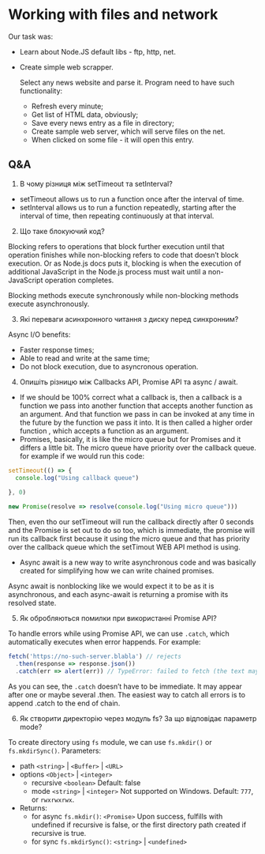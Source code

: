 # Working with files and network

Our task was:

* Learn about Node.JS default libs - ftp, http, net.
* Create simple web scrapper.

    Select any news website and parse it. Program need to have such functionality: 
    * Refresh every minute;
    * Get list of HTML data, obviously;
    * Save every news entry as a file in directory;
    * Create sample web server, which will serve files on the net.
    * When clicked on some file - it will open this entry.

## Q&A

1. В чому різниця між setTimeout та setInterval?

* setTimeout allows us to run a function once after the interval of time.
* setInterval allows us to run a function repeatedly, starting after the interval of time, then repeating continuously at that interval.

2. Що таке блокуючий код?

Blocking refers to operations that block further execution until that operation finishes while non-blocking refers to code that doesn’t block execution. Or as Node.js docs puts it, blocking is when the execution of additional JavaScript in the Node.js process must wait until a non-JavaScript operation completes.

Blocking methods execute synchronously while non-blocking methods execute asynchronously.

3. Які переваги асинхронного читання з диску перед синхронним?

Async I/O benefits:

* Faster response times;
* Able to read and write at the same time;
* Do not block execution, due to asyncronous operation.

4. Опишіть різницю між Callbacks API, Promise API та async / await.

* If we should be 100% correct what a callback is, then a callback is a function we pass into another function that accepts another function as an argument. And that function we pass in can be invoked at any time in the future by the function we pass it into. It is then called a higher order function , which accepts a function as an argument.
* Promises, basically, it is like the micro queue but for Promises and it differs a little bit. The micro queue have priority over the callback queue.
for example if we would run this code:
``` js
setTimeout(() => {
  console.log("Using callback queue")
  
}, 0)

new Promise(resolve => resolve(console.log("Using micro queue")))
```
Then, even tho our setTimeout will run the callback directly after 0 seconds and the Promise is set out to do so too, which is immediate, the promise will run its callback first because it using the micro queue and that has priority over the callback queue which the setTimout WEB API method is using.

* Async await is a new way to write asynchronous code and was basically created for simplifying how we can write chained promises.

Async await is nonblocking like we would expect it to be as it is asynchronous, and each async-await is returning a promise with its resolved state.

5. Як обробляються помилки при використанні Promise API?

To handle errors while using Promise API, we can use ```.catch```, which automatically executes when error happends.
For example:
```js
fetch('https://no-such-server.blabla') // rejects
  .then(response => response.json())
  .catch(err => alert(err)) // TypeError: failed to fetch (the text may vary)
```
As you can see, the ```.catch``` doesn’t have to be immediate. It may appear after one or maybe several .then.
The easiest way to catch all errors is to append .catch to the end of chain.

6. Як створити директорію через модуль fs? За що відповідає параметр mode?

To create directory using ```fs``` module, we can use ```fs.mkdir()``` or ```fs.mkdirSync()```.
Parameters:

* path ```<string>``` | ```<Buffer>``` | ```<URL>```
* options ```<Object>``` | ```<integer>```
    * recursive ```<boolean>``` Default: false
    * mode ```<string>``` | ```<integer>``` Not supported on Windows. Default: ```777```, or ```rwxrwxrwx```.
* Returns: 
    * for async ```fs.mkdir()```: ```<Promise>``` Upon success, fulfills with undefined if recursive is false, or the first directory path created if recursive is true.
    * for sync ```fs.mkdirSync()```: ```<string>``` | ```<undefined>```

